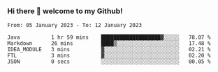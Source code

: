 ### Hi there 👋 welcome to my Github! 

<!--START_SECTION:waka-->

```text
From: 05 January 2023 - To: 12 January 2023

Java          1 hr 59 mins    ███████████████████▓░░░░░   78.07 %
Markdown      26 mins         ████▒░░░░░░░░░░░░░░░░░░░░   17.48 %
IDEA_MODULE   3 mins          ▓░░░░░░░░░░░░░░░░░░░░░░░░   02.21 %
FTL           3 mins          ▓░░░░░░░░░░░░░░░░░░░░░░░░   02.20 %
JSON          0 secs          ░░░░░░░░░░░░░░░░░░░░░░░░░   00.05 %
```

<!--END_SECTION:waka-->
